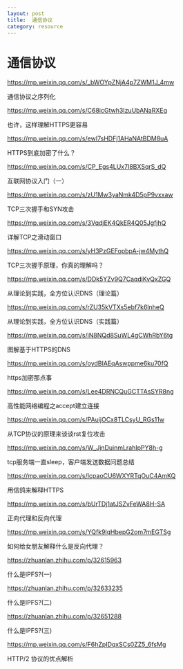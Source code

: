 ```yaml
---
layout: post
title:  通信协议
category: resource 
---
```


# 通信协议

https://mp.weixin.qq.com/s/_bWOYpZNjA4p7ZWM1J_4mw

通信协议之序列化

https://mp.weixin.qq.com/s/C68icGtwh3IzuUbANaRXEg

也许，这样理解HTTPS更容易

https://mp.weixin.qq.com/s/ewI7sHDFj1AHaNAtBDM8uA

HTTPS到底加密了什么？

https://mp.weixin.qq.com/s/CP_Egs4LUx7I8BXSqrS_dQ

互联网协议入门（一）

https://mp.weixin.qq.com/s/zU1Mw3yaNmk4D5pP9vxxaw

TCP三次握手和SYN攻击

https://mp.weixin.qq.com/s/3VqdjEK4QkER4Q05JgfjhQ

详解TCP之滑动窗口

https://mp.weixin.qq.com/s/yH3PzGEFopbpA-jw4MythQ

TCP三次握手原理，你真的理解吗？

https://mp.weixin.qq.com/s/DDk5YZv9Q7CaqdiKvQxZGQ

从理论到实践，全方位认识DNS（理论篇）

https://mp.weixin.qq.com/s/rZU35kVTXs5ebf7k6lnheQ

从理论到实践，全方位认识DNS（实践篇）

https://mp.weixin.qq.com/s/iN8NQd8SuWL4gCWhRbY6tg

图解基于HTTPS的DNS

https://mp.weixin.qq.com/s/oydBIAEqAswppme6ku70fQ

https加密那点事

https://mp.weixin.qq.com/s/Lee4DRNCQuGCTTAsSYR8ng

高性能网络编程之accept建立连接

https://mp.weixin.qq.com/s/PAuijOCx8TLCsyU_RGs11w

从TCP协议的原理来谈谈rst复位攻击

https://mp.weixin.qq.com/s/W_JjnDuinmLrahIpPY8h-g

tcp服务端一直sleep，客户端发送数据问题总结

https://mp.weixin.qq.com/s/IcpaoCU6WXYRTqOuC4AmKQ

用信鸽来解释HTTPS

https://mp.weixin.qq.com/s/bUrTDj1atJSZvFeWA8H-SA

正向代理和反向代理

https://mp.weixin.qq.com/s/YQfk9lqHbepG2om7mEGTSg

如何给女朋友解释什么是反向代理？

https://zhuanlan.zhihu.com/p/32615963

什么是IPFS?(一)

https://zhuanlan.zhihu.com/p/32633235

什么是IPFS?(二)

https://zhuanlan.zhihu.com/p/32651288

什么是IPFS?(三)

https://mp.weixin.qq.com/s/F6hZpIDqxSCs0ZZ5_6fsMg

HTTP/2 协议的优点解析
